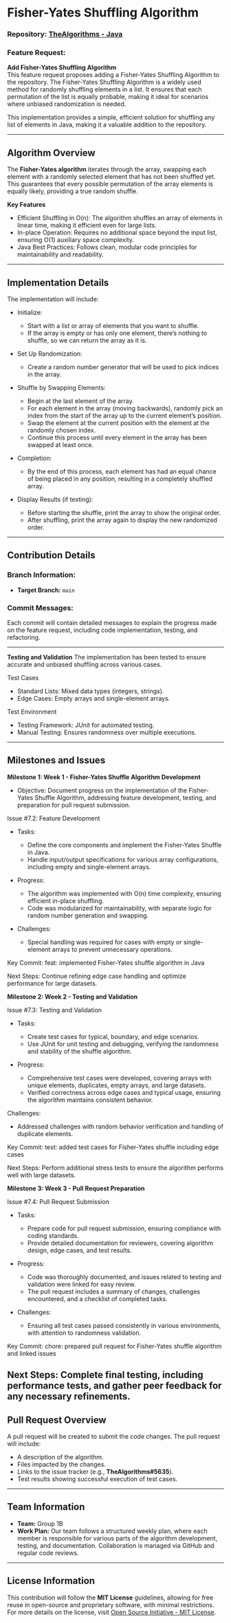 # Fisher-Yates Shuffling Algorithm

### Repository: [TheAlgorithms - Java](https://github.com/TheAlgorithms/Java)

### Feature Request:
**Add Fisher-Yates Shuffling Algorithm**  
This feature request proposes adding a Fisher-Yates Shuffling Algorithm to the repository. The Fisher-Yates Shuffling Algorithm is a widely used method for randomly shuffling elements in a list. It ensures that each permutation of the list is equally probable, making it ideal for scenarios where unbiased randomization is needed.

This implementation provides a simple, efficient solution for shuffling any list of elements in Java, making it a valuable addition to the repository.

---

## Algorithm Overview

The **Fisher-Yates algorithm** iterates through the array, swapping each element with a randomly selected element that has not been shuffled yet. This guarantees that every possible permutation of the array elements is equally likely, providing a true random shuffle.

**Key Features**
- Efficient Shuffling in O(n): The algorithm shuffles an array of elements in linear time, making it efficient even for large lists.
- In-place Operation: Requires no additional space beyond the input list, ensuring O(1) auxiliary space complexity.
- Java Best Practices: Follows clean, modular code principles for maintainability and readability.

---

## Implementation Details

The implementation will include:
- Initialize:
  - Start with a list or array of elements that you want to shuffle.
  - If the array is empty or has only one element, there’s nothing to shuffle, so we can return the array as it is.
  
- Set Up Randomization:
  - Create a random number generator that will be used to pick indices in the array.

- Shuffle by Swapping Elements:
  - Begin at the last element of the array.
  - For each element in the array (moving backwards), randomly pick an index from the start of the array up to the current element’s position.
  - Swap the element at the current position with the element at the randomly chosen index.
  - Continue this process until every element in the array has been swapped at least once.

- Completion:
  - By the end of this process, each element has had an equal chance of being placed in any position, resulting in a completely shuffled array.

- Display Results (if testing):
  - Before starting the shuffle, print the array to show the original order.
  - After shuffling, print the array again to display the new randomized order.

---

## Contribution Details

### Branch Information:
- **Target Branch:** `main`

### Commit Messages:
Each commit will contain detailed messages to explain the progress made on the feature request, including code implementation, testing, and refactoring.

---

**Testing and Validation**
The implementation has been tested to ensure accurate and unbiased shuffling across various cases.

Test Cases
  - Standard Lists: Mixed data types (integers, strings).
  - Edge Cases: Empty arrays and single-element arrays.

Test Environment
  - Testing Framework: JUnit for automated testing.
  - Manual Testing: Ensures randomness over multiple executions.

---

## Milestones and Issues

**Milestone 1: Week 1 - Fisher-Yates Shuffle Algorithm Development**
- Objective: Document progress on the implementation of the Fisher-Yates Shuffle Algorithm, addressing feature development, testing, and preparation for pull request submission.

Issue #7.2: Feature Development
- Tasks:
  - Define the core components and implement the Fisher-Yates Shuffle in Java.
  - Handle input/output specifications for various array configurations, including empty and single-element arrays.

- Progress:
  - The algorithm was implemented with O(n) time complexity, ensuring efficient in-place shuffling.
  - Code was modularized for maintainability, with separate logic for random number generation and swapping.

- Challenges:
  - Special handling was required for cases with empty or single-element arrays to prevent unnecessary operations.

Key Commit: feat: implemented Fisher-Yates shuffle algorithm in Java

Next Steps: Continue refining edge case handling and optimize performance for large datasets.


**Milestone 2: Week 2 - Testing and Validation**

Issue #7.3: Testing and Validation
- Tasks:
  - Create test cases for typical, boundary, and edge scenarios.
  - Use JUnit for unit testing and debugging, verifying the randomness and stability of the shuffle algorithm.

- Progress:
  - Comprehensive test cases were developed, covering arrays with unique elements, duplicates, empty arrays, and large datasets.
  - Verified correctness across edge cases and typical usage, ensuring the algorithm maintains consistent behavior.

Challenges:
  - Addressed challenges with random behavior verification and handling of duplicate elements.

Key Commit: test: added test cases for Fisher-Yates shuffle including edge cases

Next Steps: Perform additional stress tests to ensure the algorithm performs well with large datasets.


**Milestone 3: Week 3 - Pull Request Preparation**

Issue #7.4: Pull Request Submission
- Tasks:
  - Prepare code for pull request submission, ensuring compliance with coding standards.
  - Provide detailed documentation for reviewers, covering algorithm design, edge cases, and test results.

- Progress:
  - Code was thoroughly documented, and issues related to testing and validation were linked for easy review.
  - The pull request includes a summary of changes, challenges encountered, and a checklist of completed tasks.

- Challenges:
  - Ensuring all test cases passed consistently in various environments, with attention to randomness validation.

Key Commit: chore: prepared pull request for Fisher-Yates shuffle algorithm and linked issues

Next Steps: Complete final testing, including performance tests, and gather peer feedback for any necessary refinements.
---

## Pull Request Overview

A pull request will be created to submit the code changes. The pull request will include:
- A description of the algorithm.
- Files impacted by the changes.
- Links to the issue tracker (e.g., **TheAlgorithms#5635**).
- Test results showing successful execution of test cases.

---

## Team Information

- **Team:** Group 1B
- **Work Plan:** Our team follows a structured weekly plan, where each member is responsible for various parts of the algorithm development, testing, and documentation. Collaboration is managed via GitHub and regular code reviews.

---

## License Information

This contribution will follow the **MIT License** guidelines, allowing for free reuse in open-source and proprietary software, with minimal restrictions. For more details on the license, visit [Open Source Initiative - MIT License](https://opensource.org/licenses/MIT).

